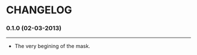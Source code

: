 CHANGELOG
=========

### 0.1.0 (02-03-2013)
______________________

 + The very begining of the mask.
